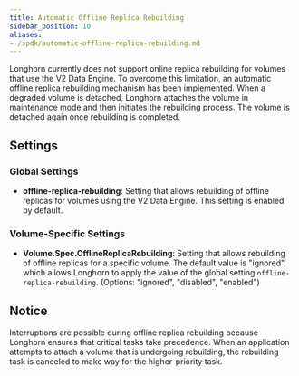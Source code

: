 ```yaml
---
title: Automatic Offline Replica Rebuilding
sidebar_position: 10
aliases:
- /spdk/automatic-offline-replica-rebuilding.md
---
```


<head>
  <link rel="canonical" href="https://main--longhornio-docusaurus.netlify.app/v2-data-engine/features/automatic-offline-replica-rebuilding"/>
</head>

Longhorn currently does not support online replica rebuilding for volumes that use the V2 Data Engine. To overcome this limitation, an automatic offline replica rebuilding mechanism has been implemented. When a degraded volume is detached, Longhorn attaches the volume in maintenance mode and then initiates the rebuilding process. The volume is detached again once rebuilding is completed.

## Settings

### Global Settings

- **offline-replica-rebuilding**: Setting that allows rebuilding of offline replicas for volumes using the V2 Data Engine. This setting is enabled by default.

### Volume-Specific Settings

- **Volume.Spec.OfflineReplicaRebuilding**: Setting that allows rebuilding of offline replicas for a specific volume. The default value is "ignored", which allows Longhorn to apply the value of the global setting `offline-replica-rebuilding`. (Options: "ignored", "disabled", "enabled")

## Notice

Interruptions are possible during offline replica rebuilding because Longhorn ensures that critical tasks take precedence. When an application attempts to attach a volume that is undergoing rebuilding, the rebuilding task is canceled to make way for the higher-priority task. 
